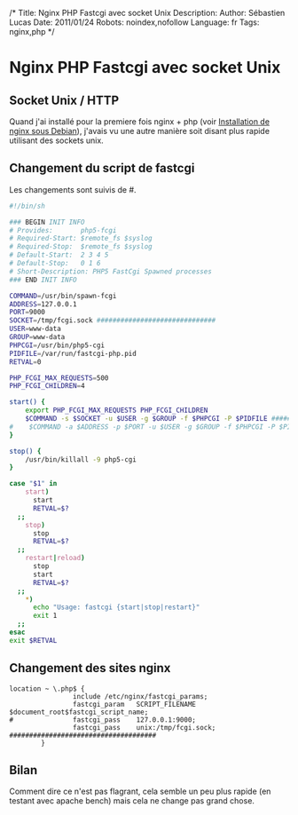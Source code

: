/*
Title: Nginx PHP Fastcgi avec socket Unix
Description: 
Author: Sébastien Lucas
Date: 2011/01/24
Robots: noindex,nofollow
Language: fr
Tags: nginx,php
*/
# Nginx PHP Fastcgi avec socket Unix

## Socket Unix / HTTP
Quand j'ai installé pour la premiere fois nginx + php (voir [Installation de nginx sous Debian](/blog/nginx-php-install)), j'avais vu une autre manière soit disant plus rapide utilisant des sockets unix.

## Changement du script de fastcgi

Les changements sont suivis de #.
```bash
#!/bin/sh

### BEGIN INIT INFO
# Provides:       php5-fcgi
# Required-Start: $remote_fs $syslog
# Required-Stop:  $remote_fs $syslog
# Default-Start:  2 3 4 5
# Default-Stop:   0 1 6
# Short-Description: PHP5 FastCgi Spawned processes
### END INIT INFO

COMMAND=/usr/bin/spawn-fcgi
ADDRESS=127.0.0.1
PORT=9000
SOCKET=/tmp/fcgi.sock ##############################
USER=www-data
GROUP=www-data
PHPCGI=/usr/bin/php5-cgi
PIDFILE=/var/run/fastcgi-php.pid
RETVAL=0

PHP_FCGI_MAX_REQUESTS=500
PHP_FCGI_CHILDREN=4

start() {
    export PHP_FCGI_MAX_REQUESTS PHP_FCGI_CHILDREN
    $COMMAND -s $SOCKET -u $USER -g $GROUP -f $PHPCGI -P $PIDFILE ###############################
#    $COMMAND -a $ADDRESS -p $PORT -u $USER -g $GROUP -f $PHPCGI -P $PIDFILE
}

stop() {
    /usr/bin/killall -9 php5-cgi
}

case "$1" in
    start)
      start
      RETVAL=$?
  ;;
    stop)
      stop
      RETVAL=$?
  ;;
    restart|reload)
      stop
      start
      RETVAL=$?
  ;;
    *)
      echo "Usage: fastcgi {start|stop|restart}"
      exit 1
  ;;
esac
exit $RETVAL
```

## Changement des sites nginx

```
location ~ \.php$ {
                include /etc/nginx/fastcgi_params;
                fastcgi_param   SCRIPT_FILENAME  $document_root$fastcgi_script_name;
#               fastcgi_pass    127.0.0.1:9000;
                fastcgi_pass    unix:/tmp/fcgi.sock; #####################################
        }
```

## Bilan

Comment dire ce n'est pas flagrant, cela semble un peu plus rapide (en testant avec apache bench) mais cela ne change pas grand chose.





